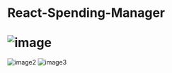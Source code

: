 # React-Spending-Manager<br><br>![image](https://user-images.githubusercontent.com/82768146/194775316-967049ca-a7df-468a-bcf6-ed8208a4c947.JPG)
![image2](https://user-images.githubusercontent.com/82768146/194775320-a94a2bb9-cf9b-4239-b9c8-8c754e3f0f29.JPG)
![image3](https://user-images.githubusercontent.com/82768146/194775322-5b9af90f-1926-47b2-ab4c-2f4ec82e271b.JPG)
